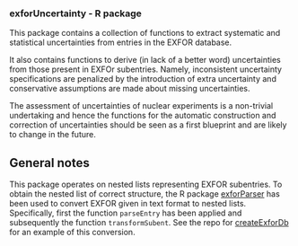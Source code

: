 ### exforUncertainty - R package

This package contains a collection of functions to
extract systematic and statistical uncertainties 
from entries in the EXFOR database.

It also contains functions to derive (in lack of 
a better word) uncertainties from those present
in EXFOr subentries. Namely, inconsistent 
uncertainty specifications are penalized by the
introduction of extra uncertainty and conservative
assumptions are made about missing uncertainties.

The assessment of uncertainties of nuclear experiments
is a non-trivial undertaking and hence the functions
for the automatic construction and correction of 
uncertainties should be seen as a first blueprint 
and are likely to change in the future.

## General notes

This package operates on nested lists representing 
EXFOR subentries.
To obtain the nested list of correct structure,
the R package [exforParser](https://github.com/gschnabel/exforParser)
has been used to convert EXFOR given in text format to
nested lists. Specifically, first the function `parseEntry`
has been applied and subsequently the function `transformSubent`.
See the repo for [createExforDb](https://github.com/gschnabel/createExforDb)
for an example of this conversion.
